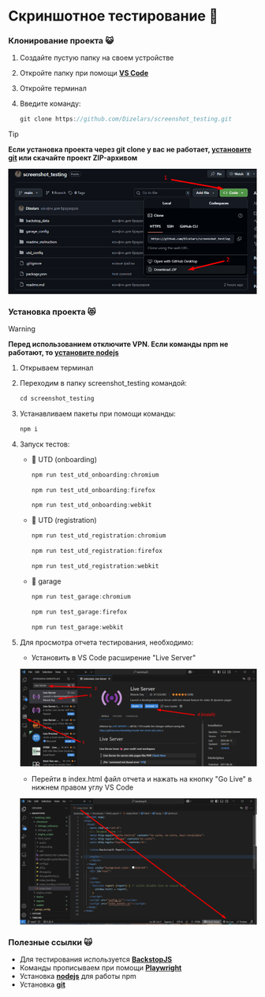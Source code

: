 # Скриншотное тестирование :metal:

### Клонирование проекта :smiley_cat:

1. Создайте пустую папку на своем устройстве
2. Откройте папку при помощи **[VS Code](https://code.visualstudio.com)**
3. Откройте терминал
4. Введите команду:

    ```javascript
    git clone https://github.com/Dizelars/screenshot_testing.git
    ```

> [!TIP]
> **Если установка проекта через git clone у вас не работает, [установите git](https://git-scm.com/downloads) или скачайте проект ZIP-архивом**

![Скачать ZIP-архив](/readme_instruction/github_zip.png "ZIP-архив")

### Установка проекта :heart_eyes_cat:

> [!WARNING]
> **Перед использованием отключите VPN. Если команды npm не работают, то [установите nodejs](https://nodejs.org/en/download)**

1. Открываем терминал

2. Переходим в папку screenshot_testing командой:
    ```javascript
    cd screenshot_testing
    ```

3. Устанавливаем пакеты при помощи команды:
    ```javascript
    npm i
    ``` 
4. Запуск тестов:
    - :purple_heart: UTD (onboarding)

        ```javascript
        npm run test_utd_onboarding:chromium
        ```
        ```javascript
        npm run test_utd_onboarding:firefox
        ```
        ```javascript
        npm run test_utd_onboarding:webkit
        ```
    - :purple_heart: UTD (registration)

        ```javascript
        npm run test_utd_registration:chromium
        ```
        ```javascript
        npm run test_utd_registration:firefox
        ```
        ```javascript
        npm run test_utd_registration:webkit
        ```
    - :green_heart: garage

        ```javascript
        npm run test_garage:chromium
        ```
        ```javascript
        npm run test_garage:firefox
        ```
        ```javascript
        npm run test_garage:webkit
        ```

5. Для просмотра отчета тестирования, необходимо:
    - Установить в VS Code расширение "Live Server"

    ![Установка Live Server](/readme_instruction/live_server.png "Live Server")

    - Перейти в index.html файл отчета и нажать на кнопку "Go Live" в нижнем правом углу VS Code
    
    ![Отчет Go Live](/readme_instruction/go_live.png "Go Live")

### Полезные ссылки :scream_cat:

- Для тестирования используется **[BackstopJS](https://github.com/garris/BackstopJS)**
- Команды прописываем при помощи **[Playwright](https://playwright.dev)**
- Установка **[nodejs](https://nodejs.org/en/download)** для работы npm
- Установка **[git](https://git-scm.com/downloads)**